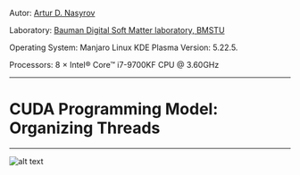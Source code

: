 Autor: [Artur D. Nasyrov](https://github.com/Arturawesome)

Laboratory: [Bauman Digital Soft Matter laboratory, BMSTU](http://teratech.ru/en)

Operating System: Manjaro Linux KDE Plasma Version: 5.22.5. 

Processors: 8 × Intel® Core™ i7-9700KF CPU @ 3.60GHz

---

# CUDA Programming Model: Organizing Threads
---
![alt text]([http://url/to/img.png](https://github.com/Arturawesome/CUDA_C_programming/blob/main/figures/CUDA_fig_2_1.png))
